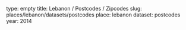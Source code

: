 type: empty
title: Lebanon / Postcodes / Zipcodes
slug: places/lebanon/datasets/postcodes
place: lebanon
dataset: postcodes
year: 2014
